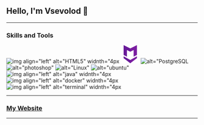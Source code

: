 ## Hello, I'm Vsevolod 👋

- - - - - - - -

### Skills and Tools

![img align="left" alt="HTML5" widnth="4px](https://cdn.iconscout.com/icon/free/png-64/python-2-226051.png)
![alt="HTML5"](https://github.com/adam-p/markdown-here/raw/master/src/common/images/icon48.png)
![alt="PostgreSQL](https://cdn.iconscout.com/icon/free/png-64/postgresql-226047.png)
![alt="photoshop"](https://cdn.iconscout.com/icon/free/png-64/photoshop-8-226474.png)
![alt="Linux"](https://cdn.iconscout.com/icon/free/png-64/linux-21-1174928.png)
![alt="ubuntu"](https://cdn.iconscout.com/icon/free/png-64/ubuntu-16-1175076.png)
![img align="left" alt="java" widnth="4px](https://cdn.iconscout.com/icon/free/png-64/java-60-1174953.png) 
![img align="left" alt="docker" widnth="4px](https://cdn.iconscout.com/icon/free/png-64/docker-3521391-2944835.png)
![img align="left" alt="terminal" widnth="4px](https://cdn.iconscout.com/icon/free/png-64/terminal-19-458204.png)

- - - - - - - -

### [My Website](https://senya.website)

- - - - - - - -
